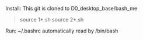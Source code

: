 Install:
  This git is cloned to D0_desktop_base/bash_me
  > source 1*.sh
  > source 2*.sh

Run:
  ~/.bashrc automatically read by /bin/bash
